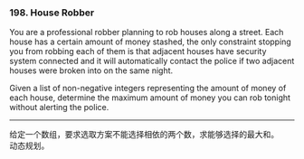 ### 198. House Robber

You are a professional robber planning to rob houses along a street. Each house has a certain amount of money stashed, the only constraint stopping you from robbing each of them is that adjacent houses have security system connected and it will automatically contact the police if two adjacent houses were broken into on the same night.

Given a list of non-negative integers representing the amount of money of each house, determine the maximum amount of money you can rob tonight without alerting the police.

* * *

给定一个数组，要求选取方案不能选择相依的两个数，求能够选择的最大和。   
动态规划。   

